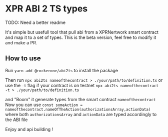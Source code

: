 # XPR ABI 2 TS types 

TODO: Need a better readme

It's simple but usefull tool that pull abi from a XPRNertwork smart contract and map it to a set of types. 
This is the beta version, feel free to modify it and make a PR.

## How to use 
Run 
```yarn add @rockerone/abi2ts``` 
to install the package

Then run 
```npx abi2ts nameofthecontract > ./your/path/to/definition.ts```
or use the `-t` flag if your contract is on testnet
```npx abi2ts nameofthecontract -t > ./your/path/to/definition.ts```

and "Boom" it generate types from the smart contract `nameofthecontract`
Now you can use 
```const someAction = nameofthecontract.nameOfTheAction(authorizationsArray,actionData)``` 
where both `authorizationsArray` and `actionData` are typed accordingly to the ABI file

Enjoy and api building !
